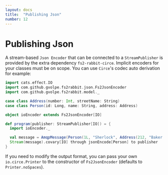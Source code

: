 ```yaml
---
layout: docs
title:  "Publishing Json"
number: 12
---
```


# Publishing Json

A stream-based `Json Encoder` that can be connected to a `StreamPublisher` is provided by the extra dependency `fs2-rabbit-circe`. Implicit encoders for your classes must be on scope. You can use `Circe`'s codec auto derivation for example:

```scala
import cats.effect.IO
import com.github.gvolpe.fs2rabbit.json.Fs2JsonEncoder
import com.github.gvolpe.fs2rabbit.model._

case class Address(number: Int, streetName: String)
case class Person(id: Long, name: String, address: Address)

object ioEncoder extends Fs2JsonEncoder[IO]

def program(publisher: StreamPublisher[IO]) = {
  import ioEncoder._

  val message = AmqpMessage(Person(1L, "Sherlock", Address(212, "Baker St")), AmqpProperties.empty)
  Stream(message).covary[IO] through jsonEncode[Person] to publisher
}
```

If you need to modify the output format, you can pass your own `io.circe.Printer` to the constructor of `Fs2JsonEncoder` (defaults to `Printer.noSpaces`).
